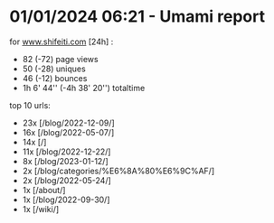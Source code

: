 # 01/01/2024 06:21 - Umami report
for www.shifeiti.com [24h] :

 - 82 (-72) page views
 - 50 (-28) uniques
 - 46 (-12) bounces
 - 1h 6' 44'' (-4h 38' 20'') totaltime


top 10 urls:
 - 23x [/blog/2022-12-09/]
 - 16x [/blog/2022-05-07/]
 - 14x [/]
 - 11x [/blog/2022-12-22/]
 - 8x [/blog/2023-01-12/]
 - 2x [/blog/categories/%E6%8A%80%E6%9C%AF/]
 - 2x [/blog/2022-05-24/]
 - 1x [/about/]
 - 1x [/blog/2022-09-30/]
 - 1x [/wiki/]


